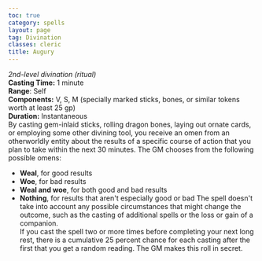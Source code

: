 ```yaml
---
toc: true
category: spells
layout: page
tag: Divination
classes: cleric
title: Augury 
---
```

_2nd-level divination (ritual)_   
**Casting Time:** 1 minute   
**Range**: Self   
**Components:** V, S, M (specially marked sticks, bones, or similar tokens worth at least 25 gp)   
**Duration:** Instantaneous   
By casting gem-inlaid sticks, rolling dragon bones, laying out ornate cards, or employing some other divining tool, you receive an omen from an otherworldly entity about the results of a specific course of action that you plan to take within the next 30 minutes. The GM chooses from the following possible omens:
* **Weal**, for good results
* **Woe**, for bad results
* **Weal and woe**, for both good and bad results
* **Nothing**, for results that aren't especially good or bad 
The spell doesn't take into account any possible circumstances that might change the outcome, such as the casting of additional spells or the loss or gain of a companion.    
If you cast the spell two or more times before completing your next long rest, there is a cumulative 25 percent chance for each casting after the first that you get a random reading. The GM makes this roll in secret. 
